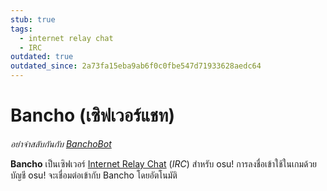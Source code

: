 ```yaml
---
stub: true
tags:
  - internet relay chat
  - IRC
outdated: true
outdated_since: 2a73fa15eba9ab6f0c0fbe547d71933628aedc64
---
```


# Bancho (เซิฟเวอร์แชท)

*อย่าจำสลับกันกับ [BanchoBot](/wiki/BanchoBot)*

**Bancho** เป็นเซิฟเวอร์ [Internet Relay Chat](/wiki/Internet_Relay_Chat) (*IRC*) สำหรับ osu! การลงชื่อเข้าใช้ในเกมด้วยบัญชี osu! จะเชื่อมต่อเข้ากับ Bancho โดยอัตโนมัติ
